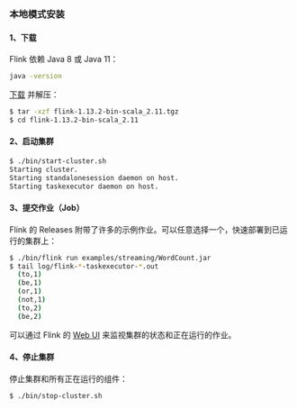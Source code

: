 ### 本地模式安装

#### 1、下载

Flink 依赖 Java 8 或 Java 11：

```bash
java -version
```

[下载](https://flink.apache.org/zh/downloads.html)  并解压：

```bash
$ tar -xzf flink-1.13.2-bin-scala_2.11.tgz
$ cd flink-1.13.2-bin-scala_2.11
```

#### 2、启动集群

```bash
$ ./bin/start-cluster.sh
Starting cluster.
Starting standalonesession daemon on host.
Starting taskexecutor daemon on host.
```

#### 3、提交作业（Job）

Flink 的 Releases 附带了许多的示例作业。可以任意选择一个，快速部署到已运行的集群上：

```bash
$ ./bin/flink run examples/streaming/WordCount.jar
$ tail log/flink-*-taskexecutor-*.out
  (to,1)
  (be,1)
  (or,1)
  (not,1)
  (to,2)
  (be,2)
```

可以通过 Flink 的 [Web UI](http://localhost:8081/) 来监视集群的状态和正在运行的作业。

#### 4、停止集群

停止集群和所有正在运行的组件：

```bash
$ ./bin/stop-cluster.sh
```